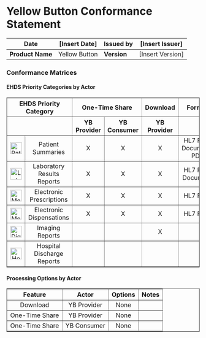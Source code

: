 # Yellow Button Conformance Statement

| **Date**         | [Insert Date] | **Issued by** | [Insert Issuer]  |
| ---------------- | ------------- | ------------- | ---------------- |
| **Product Name** | Yellow Button | **Version**   | [Insert Version] |


### Conformance Matrices

#### EHDS Priority Categories by Actor

<table border="1" style="border-collapse: collapse; width: 100%; text-align: center;">
    <tr style="text-align: center;">
        <th colspan="2" >EHDS Priority Category</th>
        <th colspan="2" >One-Time Share</th>
        <th>Download</th>
        <th>Format</th>
    </tr>
    <tr style="text-align: center;">
        <th colspan="2" ></th>
        <th>YB Provider</th>
        <th>YB Consumer</th>
        <th>YB Provider</th>
        <th></th>
    </tr>
    <tr style="text-align: center;">
        <td><img src="medical-app.png" alt="Patient Summary icon" style="width:30px; vertical-align:middle;"></td>
        <td>Patient Summaries</td>
        <td>X</td>
        <td>X</td>
        <td>X</td>
        <td>HL7 FHIR Document, PDF</td>
    </tr>
    <tr style="text-align: center;">
        <td><img src="experiment-results.png" alt="Laboratory Report icon" style="width:30px; vertical-align:middle;"></td>
        <td>Laboratory Results Reports</td>
        <td>X</td>
        <td>X</td>
        <td>X</td>
        <td>HL7 FHIR Document</td>
    </tr>
    <tr style="text-align: center;">
        <td><img src="prescription.png" alt="Medicine Prescription and Dispense icon" style="width:30px; vertical-align:middle;"></td>
        <td>Electronic Prescriptions</td>
        <td>X</td>
        <td>X</td>
        <td>X</td>
        <td>HL7 FHIR</td>
    </tr>
    <tr style="text-align: center;">
        <td><img src="prescription.png" alt="Medicine Prescription and Dispense icon" style="width:30px; vertical-align:middle;"></td>
        <td>Electronic Dispensations</td>
        <td>X</td>
        <td>X</td>
        <td>X</td>
        <td>HL7 FHIR</td>
    </tr>
    <tr style="text-align: center;">
        <td><img src="radiology.png" alt="Digital Imaging Report icon" style="width:30px; vertical-align:middle;"></td>
        <td>Imaging Reports</td>
        <td></td>
        <td></td>
        <td>X</td>
        <td></td>
    </tr>
   <tr style="text-align: center;">
        <td><img src="hospital.png" alt="Hospital Discharge Report icon" style="width:30px; vertical-align:middle;"></td>
        <td>Hospital Discharge Reports</td>
        <td></td>
        <td></td>
        <td></td>
        <td></td>
    </tr>
</table>


#### Processing Options by Actor

<table border="1" style="border-collapse: collapse; width: 100%; text-align: center;">
    <tr style="text-align: center;">
        <th>Feature</th>
        <th>Actor</th>
        <th>Options</th>
        <th>Notes</th>
    </tr>
    <tr style="text-align: center;">
        <td>Download</td>
        <td>YB Provider</td>
        <td>None</td>
        <td></td>
    </tr>
    <tr style="text-align: center;">
        <td>One-Time Share</td>
        <td>YB Provider</td>
        <td>None</td>
        <td></td>
    </tr>
    <tr style="text-align: center;">
        <td>One-Time Share</td>
        <td>YB Consumer</td>
        <td>None</td>
        <td></td>
    </tr>

</table>


